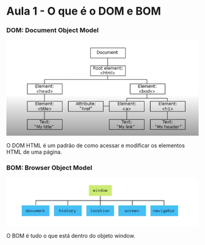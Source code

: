 # Aula 1 - O que é o DOM e BOM

### DOM: Document Object Model

![D.O.M](https://github.com/CarvalhoNathan/DOM/blob/main/DOM.png)

O DOM HTML é um padrão de como acessar e modificar os elementos HTML de uma página.

### BOM: Browser Object Model

![B.O.M](https://github.com/CarvalhoNathan/DOM/blob/main/BOM.png)

O BOM é tudo o que está dentro do objeto window.
